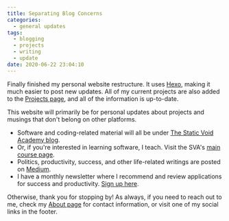 ```yaml
---
title: Separating Blog Concerns
categories:
  - general updates
tags:
  - blogging
  - projects
  - writing
  - update
date: 2020-06-22 23:04:10
---
```


Finally finished my personal website restructure. It uses [Hexo](https://hexo.io/), making it much easier to post new updates. All of my current projects are also added to the [Projects page](/projects), and all of the information is up-to-date.

This website will primarily be for personal updates about projects and musings that don't belong on other platforms.

- Software and coding-related material will all be under [The Static Void Academy blog](https://www.staticvoid.dev/).
- Or, if you're interested in learning software, I teach. Visit the SVA's [main course page](https://www.staticvoidacademy.com/).
- Politics, productivity, success, and other life-related writings are posted on [Medium](https://medium.com/@michael.thanh).
- I have a monthly newsletter where I recommend and review applications for success and productivity. [Sign up here](https://bitly.com/monthlyappsub).

Otherwise, thank you for stopping by! As always, if you need to reach out to me, check my [About page](/about) for contact information, or visit one of my social links in the footer.

